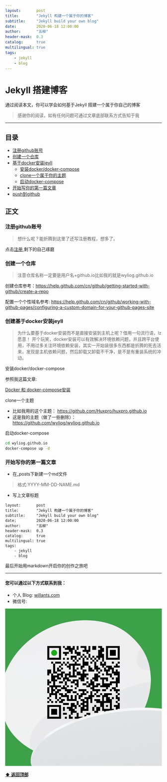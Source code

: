 ```yaml
---
layout:       post
title:        "Jekyll 构建一个属于你的博客"
subtitle:     "Jekyll build your own blog"
date:         2020-06-18 12:00:00
author:       "五柳"
header-mask:  0.3
catalog:      true
multilingual: true
tags:
    - jekyll
    - blog
---
```


# Jekyll 搭建博客

通过阅读本文，你可以学会如何基于Jekyll 搭建一个属于你自己的博客

> 感谢你的阅读，如有任何问题可通过文章底部联系方式告知于我

---

<h2 id="catalog">目录</h2>

- [注册github账号](#registry_github)
- [创建一个仓库](#create_github_repo)
- [基于docker安装jeyll](#build_registry_server)
  - [安装docker/docker-compose](#install_docker)
  - [clone一个属于你的主题](#clone_theme)
  - [启动docker-compose](#start_docker_compose)
- [开始写你的第一篇文章](#write_frist_blog)
- [push到github](#push_to_github)


## 正文

<h3 id="registry_github">注册github账号</h3>

> 想什么呢？能折腾到这里了还写注册教程，想多了。

点击[注册](https://github.com/),剩下的自己琢磨


<h3 id="create_github_repo">创建一个仓库</h3>

> 注意仓库名称一定要是用户名+github.io比如我的就是wyliog.github.io

创建仓库参考：https://help.github.com/cn/github/getting-started-with-github/create-a-repo

配置一个个性域名参考: https://help.github.com/cn/github/working-with-github-pages/configuring-a-custom-domain-for-your-github-pages-site


<h3 id="build_registry_server">创建基于docker安装jeyll</h3>

> 为什么要基于docker安装而不是直接安装到主机上呢？借用一句流行语，lz愿意！ 开个玩笑，docker安装可以有效解决环境依赖问题，并且跨平台使用，不用过多关注环境依赖安装，其实一开始装很多东西都是折腾的死去活来，发现是主机依赖问题，然后卸载又卸载不干净，是不是有重装系统的冲动。

<div id="install_docker">安装docker/docker-compose</div>

参照我这篇文章:

[Docker 和 docker-compose安装](/2020/06/15/install-docker-dockercompose/)

<div id="clone_theme">clone一个主题</div>

- 比如我用的这个主题： https://github.com/Huxpro/huxpro.github.io
- 这是我的主题（做了一些删除）：https://github.com/wyliog/wyliog.github.io

<div id="start_docker_compose">启动docker-compose</div>

```bash
cd wyliog.github.io
docker-compose up -d
```

<h3 id="write_frist_blog">开始写你的第一篇文章</h3>

- 在_posts下新建一个md文件

> 格式:YYYY-MM-DD-NAME.md


- 写上文章标题

```
layout:       post
title:        "Jekyll 构建一个属于你的博客"
subtitle:     "Jekyll build your own blog"
date:         2020-06-18 12:00:00
author:       "五柳"
header-mask:  0.3
catalog:      true
multilingual: true
tags:
    - jekyll
    - blog
```

最后开始用markdown开启你的创作之旅吧





---



#### 您可以通过以下方式联系到我：
- 个人 Blog:  [willants.com](https://willants.com)
- 微信号:

![img](/img/wechat.jpg)


**[⬆ 返回顶部](#catalog)**
